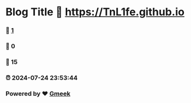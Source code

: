 # Blog Title :link: https://TnL1fe.github.io 
### :page_facing_up: [1](https://TnL1fe.github.io/tag.html) 
### :speech_balloon: 0 
### :hibiscus: 15 
### :alarm_clock: 2024-07-24 23:53:44 
### Powered by :heart: [Gmeek](https://github.com/Meekdai/Gmeek)
